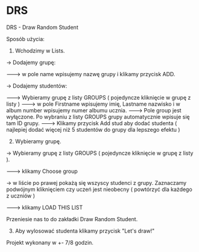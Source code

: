 # DRS
DRS - Draw Random Student

Sposób użycia:

1. Wchodzimy w Lists.

-> Dodajemy grupę:

---> w pole name wpisujemy nazwę grupy i klikamy przycisk ADD.

-> Dodajemy studentów:

---> Wybieramy grupę z listy GROUPS ( pojedyncze kliknięcie w grupę z listy )
---> w pole Firstname wpisujemy imię, Lastname nazwisko i w album number wpisujemy numer albumu ucznia.
---> Pole group jest wyłączone. Po wybraniu z listy GROUPS grupy automatycznie wpisuje się tam ID grupy.
---> Klikamy przycisk Add stud aby dodać studenta ( najlepiej dodać więcej niż 5 studentów do grupy dla lepszego efektu ) 

2. Wybieramy grupę.

-> Wybieramy grupę z listy GROUPS ( pojedyncze kliknięcie w grupę z listy ).

---> klikamy Choose group

-> w liście po prawej pokażą się wszyscy studenci z grupy. Zaznaczamy podwójnym kliknięciem czy uczeń jest nieobecny ( powtórzyć dla każdego z  uczniów )

---> klikamy LOAD THIS LIST

Przeniesie nas to do zakładki Draw Random Student.

3. Aby wylosować studenta klikamy przycisk "Let's draw!"

Projekt wykonany w +- 7/8 godzin.

